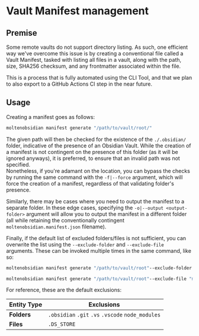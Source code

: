 # Vault Manifest management

## Premise
Some remote vaults do not support directory listing. As such, one efficient way we've overcome this issue is by creating a conventional file called a Vault Manifest, tasked with listing all files in a vault, along with the path, size, SHA256 checksum, and any frontmatter associated within the file.

This is a process that is fully automated using the CLI Tool, and that we plan to also export to a GitHub Actions CI step in the near future.

## Usage
Creating a manifest goes as follows:
```sh  
moltenobsidian manifest generate "/path/to/vault/root/"
```  

The given path will then be checked for the existence of the `./.obsidian/` folder, indicative of the presence of an Obsidian Vault. While the creation of a manifest is not contingent on the presence of this folder (as it will be ignored anyways), it is preferred, to ensure that an invalid path was not specified.  
Nonetheless, if you're adamant on the location, you can bypass the checks by running the same command with the `-f|--force` argument, which will force the creation of a manifest, regardless of that validating folder's presence.

Similarly, there may be cases where you need to output the manifest to a separate folder. In these edge cases, specifying the `-o|--output <output-folder>` argument will allow you to output the manifest in a different folder (all while retaining the conventionally contingent `moltenobsidian.manifest.json` filename).

Finally, if the default list of excluded folders/files is not sufficient, you can overwrite the list using the `--exclude-folder` and `--exclude-file` arguments. These can be invoked multiple times in the same command, like so:
```sh  
moltenobsidian manifest generate "/path/to/vault/root"--exclude-folder ".obsidian" --exclude-folder ".git" --exclude-folder ".github"
```  
```sh  
moltenobsidian manifest generate "/path/to/vault/root"--exclude-file "my/secret/document.md" --exclude-file "secrets.json"
```  

For reference, these are the default exclusions:

| **Entity Type** | **Exclusions** |  
| --- | --- |  
| **Folders** | `.obsidian` `.git` `.vs` `.vscode` `node_modules` |  
| **Files** | `.DS_STORE` |  
